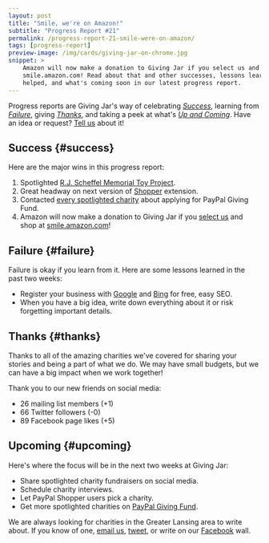 ```yaml
---
layout: post
title: "Smile, we're on Amazon!"
subtitle: "Progress Report #21"
permalink: /progress-report-21-smile-were-on-amazon/
tags: [progress-report]
preview-image: /img/cards/giving-jar-on-chrome.jpg
snippet: >
    Amazon will now make a donation to Giving Jar if you select us and shop at
    smile.amazon.com! Read about that and other successes, lessons learned, who
    helped, and what's coming soon in our latest progress report.
---
```


Progress reports are Giving Jar's way of celebrating *[Success][1]*, learning from *[Failure][2]*, giving *[Thanks][3]*, and taking a peek at what's *[Up and Coming][4]*. Have an idea or request? [Tell us][5] about it!

## Success {#success}

Here are the major wins in this progress report:

1. Spotlighted [R.J. Scheffel Memorial Toy Project][8].
2. Great headway on next version of [Shopper][9] extension.
3. Contacted [every spotlighted charity][10] about applying for PayPal Giving Fund.
4. Amazon will now make a donation to Giving Jar if you [select us][14] and shop at [smile.amazon.com][15]!

## Failure {#failure}

Failure is okay if you learn from it. Here are some lessons learned in the past two weeks:

* Register your business with [Google][12] and [Bing][13] for free, easy SEO.
* When you have a big idea, write down everything about it or risk forgetting important details.

## Thanks {#thanks}

Thanks to all of the amazing charities we've covered for sharing your stories and being a part of what we do. We may have small budgets, but we can have a big impact when we work together!

Thank you to our new friends on social media:

* 26 mailing list members (+1)
* 66 Twitter followers (-0)
* 89 Facebook page likes (+5)

## Upcoming {#upcoming}

Here's where the focus will be in the next two weeks at Giving Jar:

* Share spotlighted charity fundraisers on social media.
* Schedule charity interviews.
* Let PayPal Shopper users pick a charity.
* Get more spotlighted charities on [PayPal Giving Fund][12].

We are always looking for charities in the Greater Lansing area to write about. If you know of one, [email us][5], [tweet][6], or write on our [Facebook][7] wall.



[1]: #success "Success Section"
[2]: #failure "Failure Section"
[3]: #thanks "Thanks Section"
[4]: #upcoming "Upcoming Section"
[5]: mailto:hello@givingjar.org "Email Giving Jar"
[6]: https://twitter.com/givingjar "Giving Jar on Twitter"
[7]: https://www.facebook.com/givingjarorg "Giving Jar on Facebook"
[8]: http://blog.givingjar.org/charity-spotlight-rj-scheffel-memorial-toy-project/ "R.J. Scheffel Memorial Toy Project Spotlight"
[9]: https://chrome.google.com/webstore/detail/giving-jar-paypal-shopper/bmnbanoiomonjeemkeoeamjaalplidlg?hl=en-US&gl=US&authuser=1 "Giving Jar's PayPal Shopper Extension on the Chrome Store"
[10]: http://blog.givingjar.org/tag/spotlight/ "Index of all spotlighted charities on the Giving Jar blog"
[11]: https://www.paypal.com/givingfund/ "PayPal Giving Fund Homepage"
[12]: https://www.google.com/business/ "Google My Business Homepage"
[13]: https://www.bingplaces.com/ "Bing Places for Businesses Homepage"
[14]: https://smile.amazon.com/ch/81-3131837 "Select Giving Jar as your charity on Amazon Smile"
[15]: https://smile.amazon.com/ "Start shopping at Amazon Smile"

